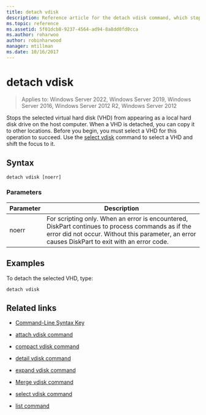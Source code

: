 ```yaml
---
title: detach vdisk
description: Reference article for the detach vdisk command, which stops the selected virtual hard disk (VHD) from appearing as a local hard disk drive on the host computer.
ms.topic: reference
ms.assetid: 5f01dcb8-9237-4564-ad94-8a8dd0fd0cca
ms.author: roharwoo
author: robinharwood
manager: mtillman
ms.date: 10/16/2017
---
```


# detach vdisk

>Applies to: Windows Server 2022, Windows Server 2019, Windows Server 2016, Windows Server 2012 R2, Windows Server 2012

Stops the selected virtual hard disk (VHD) from appearing as a local hard disk drive on the host computer. When a VHD is detached, you can copy it to other locations. Before you begin, you must select a VHD for this operation to succeed. Use the [select vdisk](select-vdisk.md) command to select a VHD and shift the focus to it.


## Syntax

```
detach vdisk [noerr]
```

### Parameters

| Parameter | Description |
| --------- | ----------- |
| noerr | For scripting only. When an error is encountered, DiskPart continues to process commands as if the error did not occur. Without this parameter, an error causes DiskPart to exit with an error code. |

## Examples

To detach the selected VHD, type:

```
detach vdisk
```

## Related links

- [Command-Line Syntax Key](command-line-syntax-key.md)

- [attach vdisk command](attach-vdisk.md)

- [compact vdisk command](compact-vdisk.md)

- [detail vdisk command](detail-vdisk.md)

- [expand vdisk command](expand-vdisk.md)

- [Merge vdisk command](merge-vdisk.md)

- [select vdisk command](select-vdisk.md)

- [list command](list.md)
